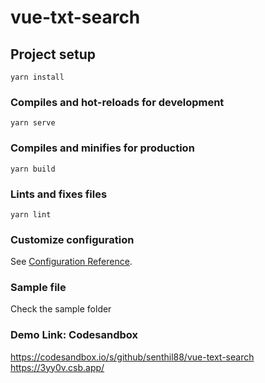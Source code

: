 # vue-txt-search

## Project setup
```
yarn install
```

### Compiles and hot-reloads for development
```
yarn serve
```

### Compiles and minifies for production
```
yarn build
```

### Lints and fixes files
```
yarn lint
```

### Customize configuration
See [Configuration Reference](https://cli.vuejs.org/config/).

### Sample file
Check the sample folder

### Demo Link: Codesandbox
https://codesandbox.io/s/github/senthil88/vue-text-search
https://3yy0v.csb.app/